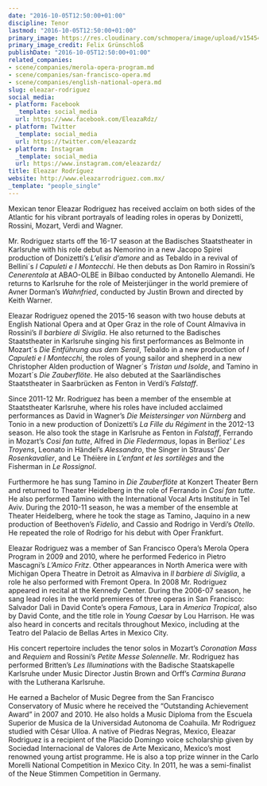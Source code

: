 ```yaml
---
date: "2016-10-05T12:50:00+01:00"
discipline: Tenor
lastmod: "2016-10-05T12:50:00+01:00"
primary_image: https://res.cloudinary.com/schmopera/image/upload/v1545409169/media/webhook-uploads/1475667963649/2016-10-05---Eleazar-Rodriguez.jpg.jpg
primary_image_credit: Felix Grünschloß
publishDate: "2016-10-05T12:50:00+01:00"
related_companies:
- scene/companies/merola-opera-program.md
- scene/companies/san-francisco-opera.md
- scene/companies/english-national-opera.md
slug: eleazar-rodriguez
social_media:
- platform: Facebook
  _template: social_media
  url: https://www.facebook.com/EleazaRdz/
- platform: Twitter
  _template: social_media
  url: https://twitter.com/eleazardz
- platform: Instagram
  _template: social_media
  url: https://www.instagram.com/eleazardz/
title: Eleazar Rodríguez
website: http://www.eleazarrodriguez.com.mx/
_template: "people_single"
---
```


Mexican tenor Eleazar Rodriguez has received acclaim on both sides of the Atlantic for his vibrant portrayals of leading roles in operas by Donizetti, Rossini, Mozart, Verdi and Wagner.

Mr. Rodriguez starts off the 16-17 season at the Badisches Staatstheater in Karlsruhe with his role debut as Nemorino in a new Jacopo Spirei production of Donizetti’s *L’elisir d’amore* and as Tebaldo in a revival of Bellini´s *I Capuleti e I Montecchi*. He then debuts as Don Ramiro in Rossini’s *Cenerentola* at ABAO-OLBE in Bilbao conducted by Antonello Alemandi. He returns to Karlsruhe for the role of Meisterjünger in the world premiere of Avner Dorman’s *Wahnfried*, conducted by Justin Brown and directed by Keith Warner.

Eleazar Rodriguez opened the 2015-16 season with two house debuts at English National Opera and at Oper Graz in the role of Count Almaviva in Rossini’s *Il barbiere di Siviglia*. He also returned to the Badisches Staatstheater in Karlsruhe singing his first performances as Belmonte in Mozart´s *Die Entführung aus dem Serail*, Tebaldo in a new production of *I Capuleti e I Montecchi*, the roles of young sailor and shepherd in a new Christopher Alden production of Wagner´s *Tristan und Isolde*, and Tamino in Mozart´s *Die Zauberflöte*. He also debuted at the Saarländisches Staatstheater in Saarbrücken as Fenton in Verdi’s *Falstaff*.

Since 2011-12 Mr. Rodriguez has been a member of the ensemble at Staatstheater Karlsruhe, where his roles have included acclaimed performances as David in Wagner’s *Die Meistersinger von Nürnberg* and Tonio in a new production of Donizetti’s *La Fille du Régiment* in the 2012-13 season. He also took the stage in Karlsruhe as Fenton in *Falstaff*, Ferrando in Mozart’s *Cosi fan tutte*, Alfred in *Die Fledermaus*, Iopas in Berlioz’ *Les Troyens*, Leonato in Händel’s *Alessandro*, the Singer in Strauss’ *Der Rosenkavalier*, and Le Théière in *L’enfant et les sortilèges* and the Fisherman in *Le Rossignol*.

Furthermore he has sung Tamino in *Die Zauberflöte* at Konzert Theater Bern and returned to Theater Heidelberg in the role of Ferrando in *Cosí fan tutte*. He also performed Tamino with the International Vocal Arts Institute in Tel Aviv. During the 2010-11 season, he was a member of the ensemble at Theater Heidelberg, where he took the stage as Tamino, Jaquino in a new production of Beethoven’s *Fidelio*, and Cassio and Rodrigo in Verdi’s *Otello*. He repeated the role of Rodrigo for his debut with Oper Frankfurt.

Eleazar Rodriguez was a member of San Francisco Opera’s Merola Opera Program in 2009 and 2010, where he performed Federico in Pietro Mascagni’s *L’Amico Fritz*. Other appearances in North America were with Michigan Opera Theatre in Detroit as Almaviva in *Il barbiere di Siviglia*, a role he also performed with Fremont Opera. In 2008 Mr. Rodriguez appeared in recital at the Kennedy Center. During the 2006-07 season, he sang lead roles in the world premieres of three operas in San Francisco: Salvador Dali in David Conte’s opera *Famous*, Lara in *America Tropical*, also by David Conte, and the title role in *Young Caesar* by Lou Harrison. He was also heard in concerts and recitals throughout Mexico, including at the Teatro del Palacio de Bellas Artes in Mexico City.

His concert repertoire includes the tenor solos in Mozart’s *Coronation Mass* and *Requiem* and Rossini’s *Petite Messe Solennelle*. Mr. Rodriguez has performed Britten’s *Les Illuminations* with the Badische Staatskapelle Karlsruhe under Music Director Justin Brown and Orff’s *Carmina Burana* with the Lutherana Karlsruhe.

He earned a Bachelor of Music Degree from the San Francisco Conservatory of Music where he received the “Outstanding Achievement Award” in 2007 and 2010. He also holds a Music Diploma from the Escuela Superior de Musica de la Universidad Autonoma de Coahuila. Mr Rodriguez studied with César Ulloa. A native of Piedras Negras, Mexico, Eleazar Rodriguez is a recipient of the Placido Domingo voice scholarship given by Sociedad Internacional de Valores de Arte Mexicano, Mexico’s most renowned young artist programme. He is also a top prize winner in the Carlo Morelli National Competition in Mexico City. In 2011, he was a semi-finalist of the Neue Stimmen Competition in Germany.
